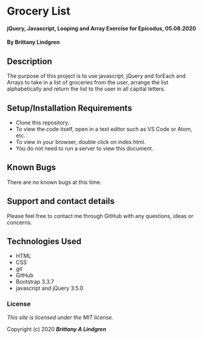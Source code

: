 # Grocery List

#### jQuery, Javascript, Looping and Array Exercise for Epicodus, 05.08.2020

#### By Brittany Lindgren

## Description

The purpose of this project is to use javascript, jQuery and forEach and Arrays to take in a list of groceries from the user, arrange the list alphabetically and return the list to the user in all capital letters.

## Setup/Installation Requirements

* Clone this repository.
* To view the code itself, open in a text editor such as VS Code or Atom, etc.
* To view in your browser, double click on index.html.
* You do not need to run a server to view this document.

## Known Bugs

There are no known bugs at this time. 

## Support and contact details

Please feel free to contact me through GitHub with any questions, ideas or concerns.

## Technologies Used

* HTML
* CSS
* git
* GitHub
* Bootstrap 3.3.7
* javascript and jQuery 3.5.0

### License

*This site is licensed under the MIT license.*

Copyright (c) 2020 **_Brittany A Lindgren_**
